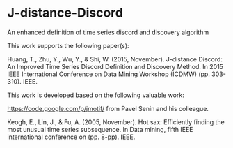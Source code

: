 # J-distance-Discord
An enhanced definition of time series discord and discovery algorithm

This work supports the following paper(s):

Huang, T., Zhu, Y., Wu, Y., & Shi, W. (2015, November). J-distance Discord: An Improved Time Series Discord Definition and Discovery Method. In 2015 IEEE International Conference on Data Mining Workshop (ICDMW) (pp. 303-310). IEEE.

This work is developed based on the following valuable work:

https://code.google.com/p/jmotif/ from Pavel Senin and his colleague.

Keogh, E., Lin, J., & Fu, A. (2005, November). Hot sax: Efficiently finding the most unusual time series subsequence. In Data mining, fifth IEEE international conference on (pp. 8-pp). IEEE.

